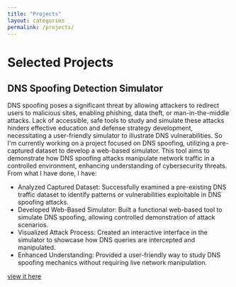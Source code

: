 ```yaml
---
title: "Projects"
layout: categories
permalink: /projects/
---
```


# Selected Projects

## DNS Spoofing Detection Simulator
DNS spoofing poses a significant threat by allowing attackers to redirect users to malicious sites, enabling phishing, data theft, or man-in-the-middle attacks. Lack of accessible, safe tools to study and simulate these attacks hinders effective education and defense strategy development, necessitating a user-friendly simulator to illustrate DNS vulnerabilities. So I'm currently working on a project focused on DNS spoofing, utilizing a pre-captured dataset to develop a web-based simulator. This tool aims to demonstrate how DNS spoofing attacks manipulate network traffic in a controlled environment, enhancing understanding of cybersecurity threats.
From what I have done, I have:
 - Analyzed Captured Dataset: Successfully examined a pre-existing DNS traffic dataset to identify patterns or vulnerabilities exploitable in DNS spoofing attacks.
 - Developed Web-Based Simulator: Built a functional web-based tool to simulate DNS spoofing, allowing controlled demonstration of attack scenarios.
 - Visualized Attack Process: Created an interactive interface in the simulator to showcase how DNS queries are intercepted and manipulated.
 - Enhanced Understanding: Provided a user-friendly way to study DNS spoofing mechanics without requiring live network manipulation.

[view it here]( http://192.168.100.126:8501)

   
